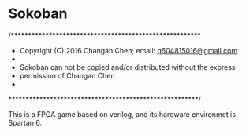 # Sokoban
/*******************************************************
 * Copyright (C) 2016 Changan Chen; email: q604815016@gmail.com
 * 
 * Sokoban can not be copied and/or distributed without the express
 * permission of Changan Chen
 * 
 *******************************************************/

This is a FPGA game based on verilog, and its hardware environmet is Spartan 6.
